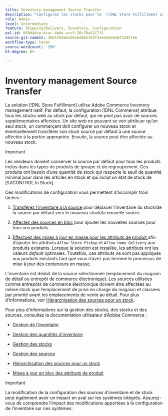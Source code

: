 ```yaml
---
title: Inventory management Source Transfer
description: "Configurez les stocks pour le  [!DNL Store Fulfillment solution]  avec Adobe Commerce Inventory management. Configurez un nouveau stock et transférez le stock par défaut afin de pouvoir l’affecter aux sources configurées pour activer les fonctionnalités de nettoyage de magasin requises par la solution d’exécution de magasin."
role: Admin
level: Intermediate
feature: Shipping/Delivery, Inventory, Configuration
exl-id: 669d4dce-4cac-4bde-acc5-26c70a51f7f1
source-git-commit: 36b57648e156ead801764f3ee4e5e6a0f3245fe6
workflow-type: tm+mt
source-wordcount: '356'
ht-degree: 0%

---
```



# Inventory management Source Transfer

La solution [!DNL Store Fulfillment] utilise Adobe Commerce Inventory management natif. Par défaut, la configuration [!DNL Commerce] attribue tous les stocks web au stock par défaut, qui ne peut pas avoir de sources supplémentaires affectées. Un site web ne pouvant se voir attribuer qu’un seul stock, un commerçant doit configurer un nouveau stock et éventuellement transférer son stock source par défaut à une source affectée à la portée appropriée. Ensuite, la source peut être affectée au nouveau stock.

>[!IMPORTANT]
>
>Les vendeurs doivent conserver la source par défaut pour tous les produits inclus dans les types de produits de groupe et de regroupement. Ces produits ont besoin d’une quantité de stock qui respecte le seuil de quantité minimal pour dans les articles en stock et qui inclut un état de stock de [!UICONTROL In Stock].

Ces modifications de configuration vous permettent d’accomplir trois tâches :

1. [ Transférez l’inventaire à la source](https://docs.magento.com/user-guide/catalog/inventory-bulk-transfer-inventory.html) pour déplacer l’inventaire du stock/de la source par défaut vers le nouveau stock/la nouvelle source.

1. [Affectez des sources en bloc](https://docs.magento.com/user-guide/catalog/inventory-bulk-assign-sources.html) pour ajouter les nouvelles sources pour tous vos produits.

1. [ Effectuez des mises à jour en masse pour les attributs de produit ](https://docs.magento.com/user-guide/stores/bulk-product-attribute-update.html) afin d’ajouter les attributs `Allow Store Pickup` et `Allow Home Delivery` aux produits existants. Lorsque la solution est installée, les attributs ont les valeurs *default* optimales. Toutefois, ces attributs ne sont pas appliqués aux produits existants tant que vous n’avez pas terminé le processus de mise à jour des conteneurs en masse.

L’inventaire est déduit de la source sélectionnée (emplacement du magasin de détail ou entrepôt de commerce électronique). Les sources utilisées comme entrepôts de commerce électronique doivent être affectées au même stock que l’emplacement de prise en charge du magasin et classées par priorité avant les emplacements de vente au détail. Pour plus d’informations, voir [Hiérarchisation des sources pour un stock](https://docs.magento.com/user-guide/catalog/inventory-stock-priority.html).

Pour plus d’informations sur la gestion des stocks, des stocks et des sources, consultez la documentation utilisateur d’Adobe Commerce :

- [Gestion de l’inventaire](https://docs.magento.com/user-guide/catalog/inventory-management.html)

- [Gestion des quantités d’inventaire](https://docs.magento.com/user-guide/catalog/inventory-manage-inventory-quantities.html)

- [Gestion des stocks](https://docs.magento.com/user-guide/catalog/inventory-stock.html)

- [Gestion des sources](https://docs.magento.com/user-guide/catalog/inventory-sources.html)

- [Hiérarchisation des sources pour un stock](https://docs.magento.com/user-guide/catalog/inventory-stock-priority.html)

- [Mises à jour en bloc des attributs de produit](https://docs.magento.com/user-guide/stores/bulk-product-attribute-update.html)


>[!IMPORTANT]
>
>La modification de la configuration des sources d’inventaire et de stock peut également avoir un impact en aval sur les systèmes intégrés. Assurez-vous de comprendre l’impact des modifications apportées à la configuration de l’inventaire sur ces systèmes.
